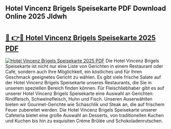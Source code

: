 ## Hotel Vincenz Brigels Speisekarte PDF Download Online 2025 JIdwh

# <h2><a href="http://gc6d19.nevu.top/?p=Hotel+Vincenz+Brigels+Speisekarte">🔗 👉🔴 Hotel Vincenz Brigels Speisekarte 2025 PDF</a></h2>

[![Hotel Vincenz Brigels Speisekarte 2025 PDF](https://i.imgur.com/dBaPXMq.png)](http://gc6d19.nevu.top/?p=Hotel+Vincenz+Brigels+Speisekarte)
Die Hotel Vincenz Brigels Speisekarte ist nicht nur eine Liste von Gerichten in einem Restaurant oder Café, sondern auch Ihre Möglichkeit, ein köstliches und für Ihren Geschmack geeignetes Gericht zu wählen. Es gibt viele frische Salate auf der Hotel Vincenz Brigels Speisekarte unseres Restaurants, die Sie in unserem speziellen Bereich finden können. Für Fleischliebhaber gibt es auf unserer Hotel Vincenz Brigels Speisekarte eine Auswahl an Gerichten: Rindfleisch, Schweinefleisch, Huhn und Fisch. Unseren Auserwählten bieten wir Gourmet-Gerichte wie Schaschlik und Steak an, die auf frischem Feuer zubereitet werden. Die Hotel Vincenz Brigels Speisekarte unserer Cafeteria bietet eine große Auswahl an Desserts, von traditionellen Kuchen und Kuchen bis hin zu exquisiten Crème Brûlée und Schokoladenrutschen.
